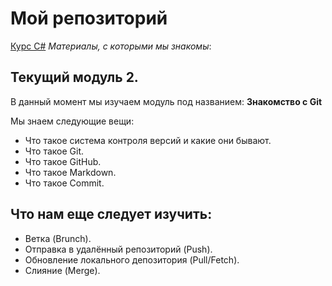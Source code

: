 # Мой репозиторий
[Курс C#](https://skillfactory.ru/csharp)
*Материалы, с которыми мы знакомы*:


## Текущий модуль 2.
В данный момент мы изучаем модуль под названием:
**Знакомство с Git**

Мы знаем следующие вещи:
* Что такое система контроля версий и какие они бывают.
* Что такое Git.
* Что такое GitHub.
* Что такое Markdown.
* Что такое Commit.

## Что нам еще следует изучить:
* Ветка (Brunch).
* Отправка в удалённый репозиторий (Push).
* Обновление локального депозитория (Pull/Fetch).
* Слияние (Merge).